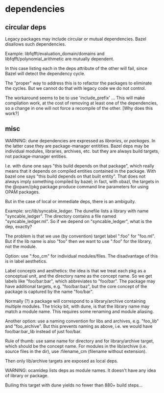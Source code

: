 # dependencies

## circular deps

Legacy packages may include circular or mutual dependencies. Bazel
disallows such dependencies.

Example: libfqfft/evaluation_domain/domains and libfqfft/polynomial_arithmetic are mutually dependent.

In this case listing each in the deps attribute of the other will
fail, since Bazel will detect the dependency cycle.

The "proper" way to address this is to refactor the packages to
eliminate the cycles.  But we cannot do that with legacy code we do
not control.

The workaround seems to be to use 'include_prefix' ...  This will make
compilation work, at the cost of removing at least one of the
dependencies, so a change in one will not force a recompile of the
other.  [Why does this work?]

## misc

WARNING: dune dependencies are expressed as *libraries*, or
*packages*.  In the latter case they are package-manager entitities.
Bazel deps may be individual modules, libraries, archives, etc. but
they are always build targets, not package-manager entities.

I.e. with dune one says "this build depends on that package", which
really means that it depends on compiled entities contained in the
package.  With bazel one says "this build depends on that built
entity".  That does not always imply something compiled by bazel; in
fact, with obazl, the targets in the @opam//pkg package produce
command line parameters for using OPAM packages.

But in the case of local or immediate deps, there is an ambiguity.

Example: src/lib/syncable_ledger.  The dunefile lists a library with
name "syncable_ledger". The directory contains a file named
"syncable_ledger.ml".  So if we depend on "syncable_ledger", what is
the dep, exactly?

The problem is that we use (by convention) target label ":foo" for
"foo.ml".  But if the lib name is also "foo" then we want to use
":foo" for the library, not the module.

Option: use ":foo_cm" for individual modules/files.  The disadvantage
of this is in label aesthetics.

Label concepts and aesthetics: the idea is that we treat each pkg as a
conceptual unit, and the directory name as the concept name. So we get
labels like "foo/bar:bar", which abbreviates to "foo/bar".  The
package may have additional targets, e.g. "foo/bar:baz", but the core
concept of the package is captured by the name "foo/bar".

Normally (?) a package will correspond to a library/archive containing
multiple modules.  The tricky bit, with dune, is that the library name
may match a module name.  This requires some renaming and module
aliasing.

Another option: use a naming convention for libs and archives,
e.g. "foo_lib" and "foo_archive".  But this prevents naming as above,
i.e. we would have foo/bar:bar_lib instead of just foo/bar.

Rule of thumb: use same name for directory and for library/archive
target, which should be the concept name.  For modules in the
lib/archive (i.e. source files in the dir), use :filename_cm (filename
without extension).

Then only lib/archive targets are exposed as local deps.

WARNING: ocamldep lists deps as module names. It doesn't have any idea
of library or package.

Builing this target with dune yields no fewer than 880+ build steps...


